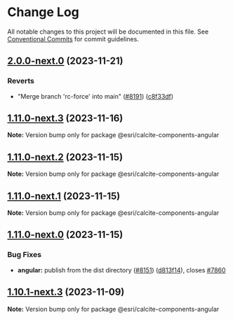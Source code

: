 # Change Log

All notable changes to this project will be documented in this file.
See [Conventional Commits](https://conventionalcommits.org) for commit guidelines.

## [2.0.0-next.0](https://github.com/Esri/calcite-design-system/compare/@esri/calcite-components-angular@1.11.0-next.3...@esri/calcite-components-angular@2.0.0-next.0) (2023-11-21)

### Reverts

- "Merge branch 'rc-force' into main" ([#8191](https://github.com/Esri/calcite-design-system/issues/8191)) ([c8f33df](https://github.com/Esri/calcite-design-system/commit/c8f33dfd4ef8b0badd22ee6f73a939307acbbc4c))

## [1.11.0-next.3](https://github.com/Esri/calcite-design-system/compare/@esri/calcite-components-angular@1.11.0-next.2...@esri/calcite-components-angular@1.11.0-next.3) (2023-11-16)

**Note:** Version bump only for package @esri/calcite-components-angular

## [1.11.0-next.2](https://github.com/Esri/calcite-design-system/compare/@esri/calcite-components-angular@1.11.0-next.1...@esri/calcite-components-angular@1.11.0-next.2) (2023-11-15)

**Note:** Version bump only for package @esri/calcite-components-angular

## [1.11.0-next.1](https://github.com/Esri/calcite-design-system/compare/@esri/calcite-components-angular@1.11.0-next.0...@esri/calcite-components-angular@1.11.0-next.1) (2023-11-15)

**Note:** Version bump only for package @esri/calcite-components-angular

## [1.11.0-next.0](https://github.com/Esri/calcite-design-system/compare/@esri/calcite-components-angular@1.10.0...@esri/calcite-components-angular@1.11.0-next.0) (2023-11-15)

### Bug Fixes

- **angular:** publish from the dist directory ([#8151](https://github.com/Esri/calcite-design-system/issues/8151)) ([d813f14](https://github.com/Esri/calcite-design-system/commit/d813f14c3c2fc7b765ccf27166f31201d91f2ac5)), closes [#7860](https://github.com/Esri/calcite-design-system/issues/7860)

## [1.10.1-next.3](https://github.com/Esri/calcite-design-system/compare/@esri/calcite-components-angular@1.10.0...@esri/calcite-components-angular@1.10.1-next.3) (2023-11-09)

**Note:** Version bump only for package @esri/calcite-components-angular
